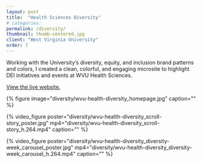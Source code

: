 ```yaml
---
layout: post
title:  "Health Sciences Diversity"
# categories: 
permalink: /diversity/
thumbnail: thumb-centered.jpg
client: "West Virginia University"
order: 7
---
```


Working with the University’s diversity, equity, and inclusion brand patterns and colors, I created a clean, colorful, and engaging microsite to highlight DEI initiatives and events at WVU Health Sciences.

[View the live website.](https://health.wvu.edu/diversity/)

{% figure image="diversity/wvu-health-diversity_homepage.jpg" caption="" %}

{% video_figure poster="diversity/wvu-health-diversity_scroll-story_poster.jpg" mp4="diversity/wvu-health-diversity_scroll-story_h.264.mp4" caption="" %}

{% video_figure poster="diversity/wvu-health-diversity_diversity-week_carousel_poster.jpg" mp4="diversity/wvu-health-diversity_diversity-week_carousel_h.264.mp4" caption="" %}
